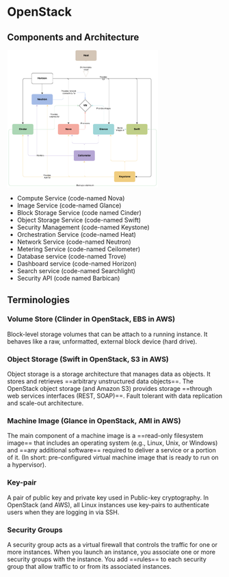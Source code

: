# OpenStack
## Components and Architecture

<img src="img/openstack_arch.png" style="max-width:70%"/>

*  Compute Service (code-named Nova)
*  Image Service (code-named Glance)
*  Block Storage Service (code named Cinder)
*  Object Storage Service (code-named Swift)
*  Security Management (code-named Keystone)
*  Orchestration Service (code-named Heat)
*  Network Service (code-named Neutron)
*  Metering Service (code-named Ceilometer)
*  Database service (code-named Trove)
*  Dashboard service (code-named Horizon)
*  Search service (code-named Searchlight)
*  Security API (code named Barbican)

## Terminologies

### Volume Store (Clinder in OpenStack, EBS in AWS)
Block-level storage volumes that can be attach to a running instance. It behaves like a raw, unformatted, external block device (hard drive).

### Object Storage (Swift in OpenStack, S3 in AWS)

Object storage is a storage architecture that manages data as objects. It stores and retrieves ==arbitrary unstructured data objects==. The OpenStack object storage (and Amazon S3) provides storage ==through web services interfaces (REST, SOAP)==. Fault tolerant with data replication and scale-out architecture.

### Machine Image (Glance in OpenStack, AMI in AWS)

The main component of a machine image is a ==read-only filesystem image== that includes an operating system (e.g., Linux, Unix, or Windows) and ==any additional software== required to deliver a service or a portion of it. (In short: pre-configured virtual machine image that is ready to run on a hypervisor).

### Key-pair

A pair of public key and private key used in Public-key cryptography. In OpenStack (and AWS), all Linux instances use key-pairs to authenticate users when they are logging in via SSH.

### Security Groups

A security group acts as a virtual firewall that controls the traffic for one or more instances. When you launch an instance, you associate one or more security groups with the instance. You add ==rules== to each security group that allow traffic to or from its associated instances.



